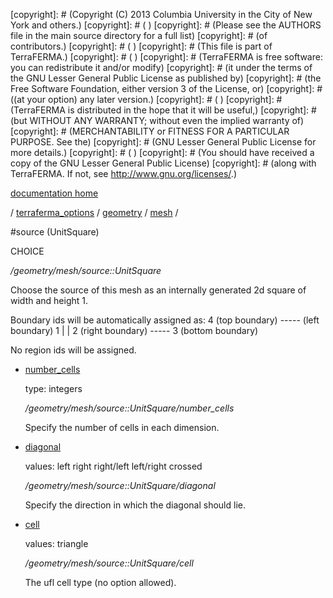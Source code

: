 [copyright]: # (Copyright (C) 2013 Columbia University in the City of New York and others.)
[copyright]: # ( )
[copyright]: # (Please see the AUTHORS file in the main source directory for a full list)
[copyright]: # (of contributors.)
[copyright]: # ( )
[copyright]: # (This file is part of TerraFERMA.)
[copyright]: # ( )
[copyright]: # (TerraFERMA is free software: you can redistribute it and/or modify)
[copyright]: # (it under the terms of the GNU Lesser General Public License as published by)
[copyright]: # (the Free Software Foundation, either version 3 of the License, or)
[copyright]: # ((at your option) any later version.)
[copyright]: # ( )
[copyright]: # (TerraFERMA is distributed in the hope that it will be useful,)
[copyright]: # (but WITHOUT ANY WARRANTY; without even the implied warranty of)
[copyright]: # (MERCHANTABILITY or FITNESS FOR A PARTICULAR PURPOSE. See the)
[copyright]: # (GNU Lesser General Public License for more details.)
[copyright]: # ( )
[copyright]: # (You should have received a copy of the GNU Lesser General Public License)
[copyright]: # (along with TerraFERMA. If not, see <http://www.gnu.org/licenses/>.)

[documentation home](Documentation)

/ [terraferma_options](../../../terraferma_options.md) / [geometry](../../geometry.md) / [mesh](../mesh.md) /

#source (UnitSquare)

CHOICE 

*/geometry/mesh/source::UnitSquare*

Choose the source of this mesh as an internally generated 2d square of width and height 1.

Boundary ids will be automatically assigned as:
                         4 (top boundary)
                       ----- 
    (left boundary) 1 |     | 2 (right boundary)
                       ----- 
                         3 (bottom boundary)

No region ids will be assigned.   


* [number_cells](source__UnitSquare/number_cells.md "child")

    type: integers

    */geometry/mesh/source::UnitSquare/number_cells*

    Specify the number of cells in each dimension.

* [diagonal](source__UnitSquare/diagonal.md "child")

    values: left right right/left left/right crossed

    */geometry/mesh/source::UnitSquare/diagonal*

    Specify the direction in which the diagonal should lie.

* [cell](source__UnitSquare/cell.md "child")

    values: triangle

    */geometry/mesh/source::UnitSquare/cell*

    The ufl cell type (no option allowed).

[autogenerated]: # (This file was automatically generated from the schema file:/home/cwilson/repos/github/TerraFERMA/TerraFERMA/buckettools/schemas/geometry.rng.)

